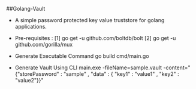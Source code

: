 ##Golang-Vault

- A simple password protected key value truststore for golang applications.

- Pre-requisites :
    [1] go get -u github.com/boltdb/bolt
    [2] go get -u github.com/gorilla/mux

- Generate Executable Command
    go build cmd/main.go

- Generate Vault Using CLI
    main.exe -fileName=sample.vault -content="{\"storePassword\" : \"sample\" , \"data\" : { \"key1\" : \"value1\" , \"key2\" : \"value2\"}}"